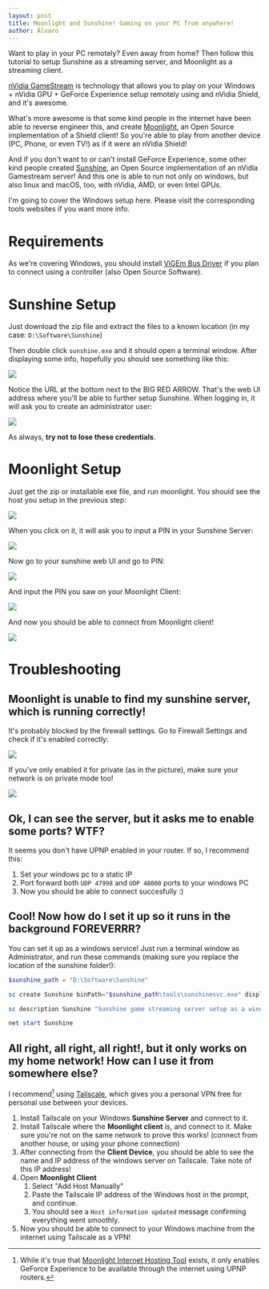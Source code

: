 ```yaml
---
layout: post
title: Moonlight and Sunshine! Gaming on your PC from anywhere!
author: Álvaro
---
```


Want to play in your PC remotely? Even away from home? Then follow this tutorial to setup Sunshine as a streaming server, and Moonlight as a streaming client.

[nVidia GameStream](https://www.nvidia.com/en-us/support/gamestream/) is technology that allows you to play on your Windows + nVidia GPU + GeForce Experience setup remotely using and nVidia Shield, and it's awesome.

What's more awesome is that some kind people in the internet have been able to reverse engineer this, and create [Moonlight](https://moonlight-stream.org/), an Open Source implementation of a Shield client! So you're able to play from another device (PC, Phone, or even TV!) as if it were an nVidia Shield!

And if you don't want to or can't install GeForce Experience, some other kind people created [Sunshine](https://sunshinestream.github.io/), an Open Source implementation of an nVidia Gamestream server! And this one is able to run not only on windows, but also linux and macOS, too, with nVidia, AMD, or even Intel GPUs.

I'm going to cover the Windows setup here. Please visit the corresponding tools websites if you want more info.

# Requirements

As we're covering Windows, you should install [ViGEm Bus Driver](https://github.com/ViGEm/ViGEmBus) if you plan to connect using a controller (also Open Source Software).

# Sunshine Setup

Just download the zip file and extract the files to a known location (in my case: `D:\Software\Sunshine`)

Then double click `sunshine.exe` and it should open a terminal window. After displaying some info, hopefully you should see something like this:

![](../assets/images/sunshine_running.png)

Notice the URL at the bottom next to the BIG RED ARROW. That's the web UI address where you'll be able to further setup Sunshine. When logging in, it will ask you to create an administrator user:

![](../assets/images/sunshine%20first%20use.png)

As always, **try not to lose these credentials**.

# Moonlight Setup

Just get the zip or installable exe file, and run moonlight. You should see the host you setup in the previous step:

![](../assets/images/moonlight%20running.png)

When you click on it, it will ask you to input a PIN in your Sunshine Server:

![](../assets/images/moonlight%20pin.png)

Now go to your sunshine web UI and go to PIN:

![](../assets/images/sunshine%20pin.png)

And input the PIN you saw on your Moonlight Client:

![](../assets/images/pin%20pairing.png)

And now you should be able to connect from Moonlight client!

![](../assets/images/moonlight%20connected.png)

# Troubleshooting

## Moonlight is unable to find my sunshine server, which is running correctly!

It's probably blocked by the firewall settings. Go to Firewall Settings and check if it's enabled correctly:

![](../assets/images/sunshine%20firewall%203.png)

If you've only enabled it for private (as in the picture), make sure your network is on private mode too!

![](../assets/images/sunshine%20firewall%204.png)

## Ok, I can see the server, but it asks me to enable some ports? WTF?

It seems you don't have UPNP enabled in your router. If so, I recommend this:

1. Set your windows pc to a static IP
2. Port forward both `UDP 47998` and `UDP 48000` ports to your windows PC
3. Now you should be able to connect succesfully :)

## Cool! Now how do I set it up so it runs in the background FOREVERRR?

You can set it up as a windows service! Just run a terminal window as Administrator, and run these commands (making sure you replace the location of the sunshine folder!):

```powershell
$sunshine_path = "D:\Software\Sunshine"

sc create Sunshine binPath="$sunshine_path\tools\sunshinesvc.exe" displayname="Sunshine game streaming service" start=auto

sc description Sunshine "Sunshine game streaming server setup as a windows service"

net start Sunshine
```

## All right, all right, all right!, but it only works on my home network! How can I use it from somewhere else?

I recommend[^1] using [Tailscale](https://tailscale.com/), which gives you a personal VPN free for personal use between your devices.

1. Install Tailscale on your Windows **Sunshine Server** and connect to it.
2. Install Tailscale where the **Moonlight client** is, and connect to it. Make sure you're not on the same network to prove this works! (connect from another house, or using your phone connection)
3. After connecting from the **Client Device**, you should be able to see the name and IP address of the windows server on Tailscale. Take note of this IP address!
4. Open **Moonlight Client**
    1. Select "Add Host Manually"
    2. Paste the Tailscale IP address of the Windows host in the prompt, and continue.
    3. You should see a `Host information updated` message confirming everything went smoothly.
5. Now you should be able to connect to your Windows machine from the internet using Tailscale as a VPN!

[^1]: While it's true that [Moonlight Internet Hosting Tool](https://github.com/moonlight-stream/Internet-Hosting-Tool) exists, it only enables GeForce Experience to be available through the internet using UPNP routers.
